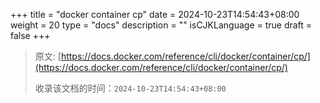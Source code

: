 +++
title = "docker container cp"
date = 2024-10-23T14:54:43+08:00
weight = 20
type = "docs"
description = ""
isCJKLanguage = true
draft = false
+++

> 原文: [https://docs.docker.com/reference/cli/docker/container/cp/](https://docs.docker.com/reference/cli/docker/container/cp/)
>
> 收录该文档的时间：`2024-10-23T14:54:43+08:00`

